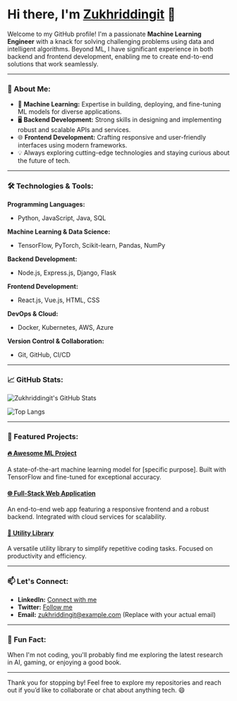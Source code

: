 # Hi there, I'm [Zukhriddingit](https://github.com/zukhriddingit) 👋

Welcome to my GitHub profile! I'm a passionate **Machine Learning Engineer** with a knack for solving challenging problems using data and intelligent algorithms. Beyond ML, I have significant experience in both backend and frontend development, enabling me to create end-to-end solutions that work seamlessly.

---

### 🚀 About Me:

- 🔬 **Machine Learning:** Expertise in building, deploying, and fine-tuning ML models for diverse applications.
- 🖥️ **Backend Development:** Strong skills in designing and implementing robust and scalable APIs and services.
- 🌐 **Frontend Development:** Crafting responsive and user-friendly interfaces using modern frameworks.
- 💡 Always exploring cutting-edge technologies and staying curious about the future of tech.

---

### 🛠️ Technologies & Tools:

**Programming Languages:**
- Python, JavaScript, Java, SQL

**Machine Learning & Data Science:**
- TensorFlow, PyTorch, Scikit-learn, Pandas, NumPy

**Backend Development:**
- Node.js, Express.js, Django, Flask

**Frontend Development:**
- React.js, Vue.js, HTML, CSS

**DevOps & Cloud:**
- Docker, Kubernetes, AWS, Azure

**Version Control & Collaboration:**
- Git, GitHub, CI/CD

---

### 📈 GitHub Stats:

![Zukhriddingit's GitHub Stats](https://github-readme-stats.vercel.app/api?username=zukhriddingit&show_icons=true&theme=radical)

![Top Langs](https://github-readme-stats.vercel.app/api/top-langs/?username=zukhriddingit&layout=compact&theme=radical)

---

### 🌟 Featured Projects:

#### [🔥 Awesome ML Project](https://github.com/zukhriddingit/awesome-ml-project)
A state-of-the-art machine learning model for [specific purpose]. Built with TensorFlow and fine-tuned for exceptional accuracy.

#### [🌐 Full-Stack Web Application](https://github.com/zukhriddingit/fullstack-web-app)
An end-to-end web app featuring a responsive frontend and a robust backend. Integrated with cloud services for scalability.

#### [🔧 Utility Library](https://github.com/zukhriddingit/utility-library)
A versatile utility library to simplify repetitive coding tasks. Focused on productivity and efficiency.

---

### 📫 Let's Connect:

- **LinkedIn:** [Connect with me](https://www.linkedin.com/in/zukhriddingit)
- **Twitter:** [Follow me](https://twitter.com/zukhriddingit)
- **Email:** zukhriddingit@example.com (Replace with your actual email)

---

### 🌱 Fun Fact:
When I'm not coding, you'll probably find me exploring the latest research in AI, gaming, or enjoying a good book.

---

Thank you for stopping by! Feel free to explore my repositories and reach out if you’d like to collaborate or chat about anything tech. 😄
